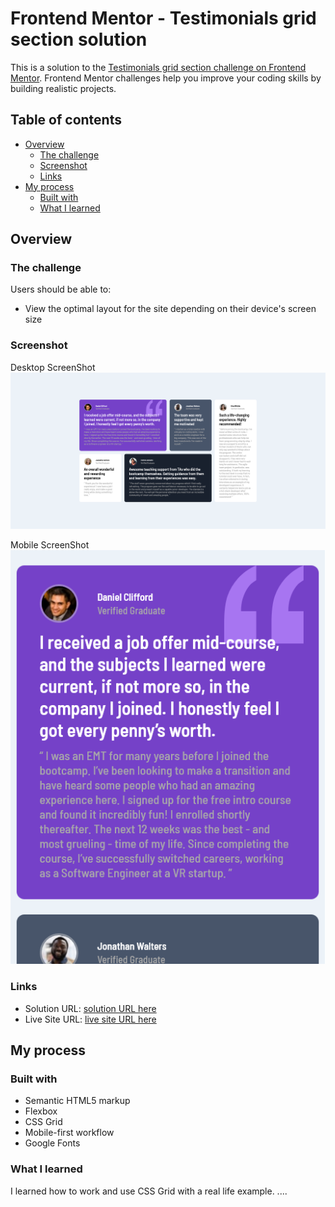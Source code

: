 # Frontend Mentor - Testimonials grid section solution

This is a solution to the [Testimonials grid section challenge on Frontend Mentor](https://www.frontendmentor.io/challenges/testimonials-grid-section-Nnw6J7Un7). Frontend Mentor challenges help you improve your coding skills by building realistic projects.

## Table of contents

- [Overview](#overview)
  - [The challenge](#the-challenge)
  - [Screenshot](#screenshot)
  - [Links](#links)
- [My process](#my-process)
  - [Built with](#built-with)
  - [What I learned](#what-i-learned)

## Overview

### The challenge

Users should be able to:

- View the optimal layout for the site depending on their device's screen size

### Screenshot

Desktop ScreenShot
![Desktop ScreenShot](./images/desktop.png)

Mobile ScreenShot
![Mobile ScreenShot](./images/moblie.png)

### Links

- Solution URL: [solution URL here]()
- Live Site URL: [live site URL here](https://peterjgalvan.github.io/Testimonials-Grid-Section-Static-Frontend-Mentor/)

## My process

### Built with

- Semantic HTML5 markup
- Flexbox
- CSS Grid
- Mobile-first workflow
- Google Fonts

### What I learned

I learned how to work and use CSS Grid with a real life example.
....
